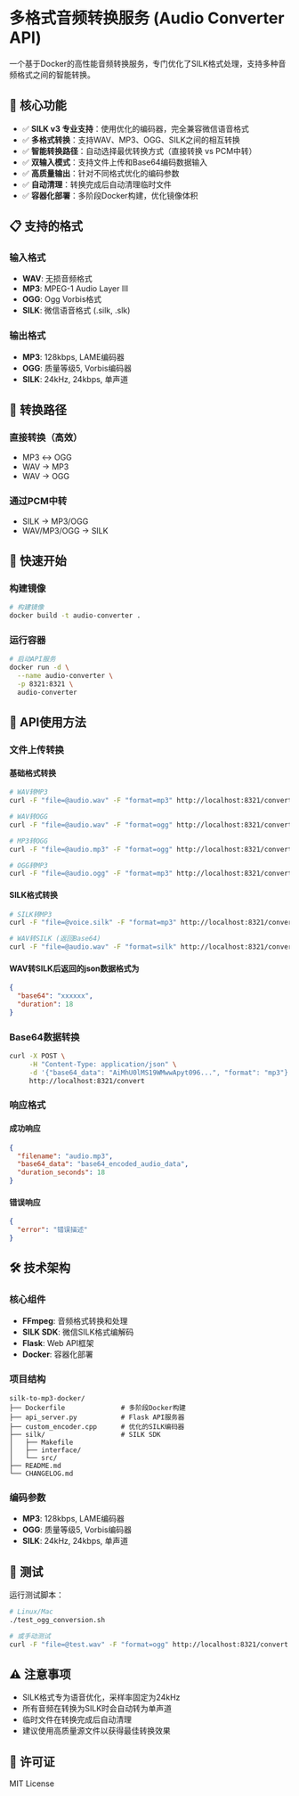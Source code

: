 # 多格式音频转换服务 (Audio Converter API)

一个基于Docker的高性能音频转换服务，专门优化了SILK格式处理，支持多种音频格式之间的智能转换。

## 🎵 核心功能

- ✅ **SILK v3 专业支持**：使用优化的编码器，完全兼容微信语音格式
- ✅ **多格式转换**：支持WAV、MP3、OGG、SILK之间的相互转换
- ✅ **智能转换路径**：自动选择最优转换方式（直接转换 vs PCM中转）
- ✅ **双输入模式**：支持文件上传和Base64编码数据输入
- ✅ **高质量输出**：针对不同格式优化的编码参数
- ✅ **自动清理**：转换完成后自动清理临时文件
- ✅ **容器化部署**：多阶段Docker构建，优化镜像体积

## 📋 支持的格式

### 输入格式
- **WAV**: 无损音频格式
- **MP3**: MPEG-1 Audio Layer III
- **OGG**: Ogg Vorbis格式
- **SILK**: 微信语音格式 (.silk, .slk)

### 输出格式
- **MP3**: 128kbps, LAME编码器
- **OGG**: 质量等级5, Vorbis编码器
- **SILK**: 24kHz, 24kbps, 单声道

## 🔄 转换路径

### 直接转换（高效）
- MP3 ↔ OGG
- WAV → MP3
- WAV → OGG

### 通过PCM中转
- SILK → MP3/OGG
- WAV/MP3/OGG → SILK

## 🚀 快速开始

### 构建镜像

```bash
# 构建镜像
docker build -t audio-converter .
```

### 运行容器

```bash
# 启动API服务
docker run -d \
  --name audio-converter \
  -p 8321:8321 \
  audio-converter
```

## 📡 API使用方法

### 文件上传转换

#### 基础格式转换
```bash
# WAV转MP3
curl -F "file=@audio.wav" -F "format=mp3" http://localhost:8321/convert

# WAV转OGG
curl -F "file=@audio.wav" -F "format=ogg" http://localhost:8321/convert

# MP3转OGG
curl -F "file=@audio.mp3" -F "format=ogg" http://localhost:8321/convert

# OGG转MP3
curl -F "file=@audio.ogg" -F "format=mp3" http://localhost:8321/convert
```

#### SILK格式转换
```bash
# SILK转MP3
curl -F "file=@voice.silk" -F "format=mp3" http://localhost:8321/convert

# WAV转SILK (返回Base64)
curl -F "file=@audio.wav" -F "format=silk" http://localhost:8321/convert
```

#### WAV转SILK后返回的json数据格式为
```json
{
  "base64": "xxxxxx",
  "duration": 18
}
```

### Base64数据转换

```bash
curl -X POST \
     -H "Content-Type: application/json" \
     -d '{"base64_data": "AiMhU0lMS19WMwwApyt096...", "format": "mp3"}' \
     http://localhost:8321/convert
```

### 响应格式

#### 成功响应
```json
{
  "filename": "audio.mp3",
  "base64_data": "base64_encoded_audio_data",
  "duration_seconds": 18
}
```

#### 错误响应
```json
{
  "error": "错误描述"
}
```

## 🛠️ 技术架构

### 核心组件
- **FFmpeg**: 音频格式转换和处理
- **SILK SDK**: 微信SILK格式编解码
- **Flask**: Web API框架
- **Docker**: 容器化部署

### 项目结构
```
silk-to-mp3-docker/
├── Dockerfile              # 多阶段Docker构建
├── api_server.py           # Flask API服务器
├── custom_encoder.cpp      # 优化的SILK编码器
├── silk/                   # SILK SDK
│   ├── Makefile
│   ├── interface/
│   └── src/
├── README.md
└── CHANGELOG.md
```

### 编码参数
- **MP3**: 128kbps, LAME编码器
- **OGG**: 质量等级5, Vorbis编码器
- **SILK**: 24kHz, 24kbps, 单声道

## 🧪 测试

运行测试脚本：
```bash
# Linux/Mac
./test_ogg_conversion.sh

# 或手动测试
curl -F "file=@test.wav" -F "format=ogg" http://localhost:8321/convert
```

## ⚠️ 注意事项

- SILK格式专为语音优化，采样率固定为24kHz
- 所有音频在转换为SILK时会自动转为单声道
- 临时文件在转换完成后自动清理
- 建议使用高质量源文件以获得最佳转换效果

## 📄 许可证

MIT License

